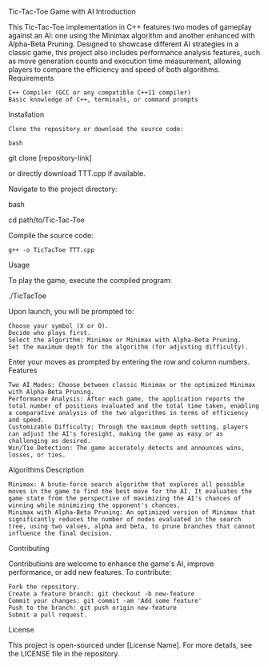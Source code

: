 Tic-Tac-Toe Game with AI
Introduction

This Tic-Tac-Toe implementation in C++ features two modes of gameplay against an AI: one using the Minimax algorithm and another enhanced with Alpha-Beta Pruning. Designed to showcase different AI strategies in a classic game, this project also includes performance analysis features, such as move generation counts and execution time measurement, allowing players to compare the efficiency and speed of both algorithms.
Requirements

    C++ Compiler (GCC or any compatible C++11 compiler)
    Basic knowledge of C++, terminals, or command prompts

Installation

    Clone the repository or download the source code:

    bash

git clone [repository-link]

or directly download TTT.cpp if available.

Navigate to the project directory:

bash

cd path/to/Tic-Tac-Toe

Compile the source code:

    g++ -o TicTacToe TTT.cpp

Usage

To play the game, execute the compiled program:

./TicTacToe

Upon launch, you will be prompted to:

    Choose your symbol (X or O).
    Decide who plays first.
    Select the algorithm: Minimax or Minimax with Alpha-Beta Pruning.
    Set the maximum depth for the algorithm (for adjusting difficulty).

Enter your moves as prompted by entering the row and column numbers.
Features

    Two AI Modes: Choose between classic Minimax or the optimized Minimax with Alpha-Beta Pruning.
    Performance Analysis: After each game, the application reports the total number of positions evaluated and the total time taken, enabling a comparative analysis of the two algorithms in terms of efficiency and speed.
    Customizable Difficulty: Through the maximum depth setting, players can adjust the AI's foresight, making the game as easy or as challenging as desired.
    Win/Tie Detection: The game accurately detects and announces wins, losses, or ties.

Algorithms Description

    Minimax: A brute-force search algorithm that explores all possible moves in the game to find the best move for the AI. It evaluates the game state from the perspective of maximizing the AI's chances of winning while minimizing the opponent's chances.
    Minimax with Alpha-Beta Pruning: An optimized version of Minimax that significantly reduces the number of nodes evaluated in the search tree, using two values, alpha and beta, to prune branches that cannot influence the final decision.

Contributing

Contributions are welcome to enhance the game's AI, improve performance, or add new features. To contribute:

    Fork the repository.
    Create a feature branch: git checkout -b new-feature
    Commit your changes: git commit -am 'Add some feature'
    Push to the branch: git push origin new-feature
    Submit a pull request.

License

This project is open-sourced under [License Name]. For more details, see the LICENSE file in the repository.
